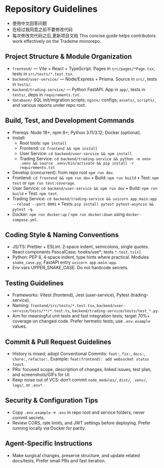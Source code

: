 # Repository Guidelines
- 使用中文回答问题
- 在经过我同意之前不要修改代码
- 每次修改完代码之后,更新项目文档
This concise guide helps contributors work effectively on the Trademe monorepo.

## Project Structure & Module Organization
- `frontend/` — Vite + React + TypeScript. Pages in `src/pages/*Page.tsx`; tests in `src/tests/*.test.tsx`.
- `backend/user-service/` — Node/Express + Prisma. Source in `src/`, tests in `tests/`.
- `backend/trading-service/` — Python FastAPI. App in `app/`, tests in `tests/`, deps in `requirements.txt`.
- `database/` SQL init/migration scripts; `nginx/` configs; `assets/`, `scripts/`, and various reports under repo root.

## Build, Test, and Development Commands
- Prereqs: Node 18+, npm 8+; Python 3.11/3.12; Docker (optional).
- Install:
  - Root tools: `npm install`
  - Frontend: `cd frontend && npm install`
  - User Service: `cd backend/user-service && npm install`
  - Trading Service: `cd backend/trading-service && python -m venv .venv && source .venv/bin/activate && pip install -r requirements.txt`
- Develop (concurrent): from repo root `npm run dev`.
- Frontend: `cd frontend && npm run dev` • Build: `npm run build` • Test: `npm test` or `npm run test:coverage`.
- User Service: `cd backend/user-service && npm run dev` • Build: `npm run build` • Test: `npm test`.
- Trading Service: `cd backend/trading-service && uvicorn app.main:app --reload --port 8001` • Tests: `pip install pytest pytest-asyncio && pytest -q`.
- Docker: `npm run docker:up` / `npm run docker:down` using `docker-compose.yml`.

## Coding Style & Naming Conventions
- JS/TS: Prettier + ESLint. 2‑space indent, semicolons, single quotes. React components PascalCase; hooks/use*; tests `*.test.ts[x]`.
- Python: PEP 8, 4‑space indent, type hints where practical. Modules `snake_case.py`; FastAPI entry `uvicorn app.main:app`.
- Env vars UPPER_SNAKE_CASE. Do not hardcode secrets.

## Testing Guidelines
- Frameworks: Vitest (frontend), Jest (user-service), Pytest (trading-service).
- Naming: `frontend/src/tests/*.test.tsx`, `backend/user-service/tests/**/*.test.ts`, `backend/trading-service/tests/test_*.py`.
- Aim for meaningful unit tests and fast integration tests; target 70%+ coverage on changed code. Prefer hermetic tests; use `.env.example` values.

## Commit & Pull Request Guidelines
- History is mixed; adopt Conventional Commits: `feat:`, `fix:`, `docs:`, `chore:`, `refactor:`. Example: `feat(frontend): add websocket status toast`.
- PRs: focused scope, description of changes, linked issues, test plan, and screenshots/GIFs for UI.
- Keep noise out of VCS: don’t commit `node_modules/`, `dist/`, `.venv/`, `logs/`, or `.env*`.

## Security & Configuration Tips
- Copy `.env.example` → `.env` in repo root and service folders; never commit secrets.
- Review CORS, rate limits, and JWT settings before deploying. Prefer running locally via Docker for parity.

## Agent-Specific Instructions
- Make surgical changes, preserve structure, and update related docs/tests. Prefer small PRs and fast iteration.

